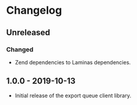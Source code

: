 # Changelog

## Unreleased

### Changed

* Zend dependencies to Laminas dependencies.

## 1.0.0 - 2019-10-13

* Initial release of the export queue client library.
